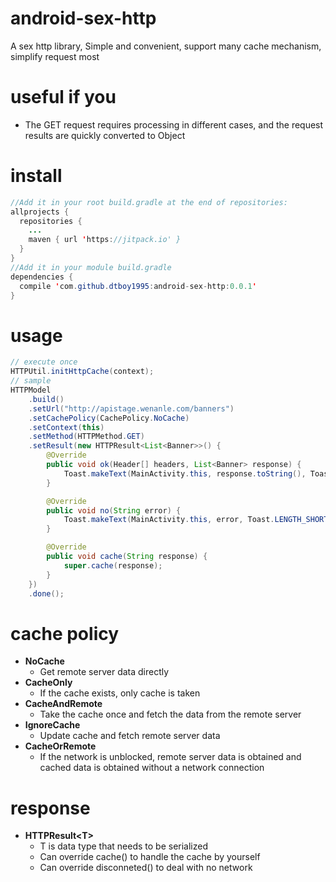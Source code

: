 # android-sex-http
A sex http library, Simple and convenient, support many cache mechanism, simplify request most

# useful if you
- The GET request requires processing in different cases, and the request results are quickly converted to Object

# install
```java
//Add it in your root build.gradle at the end of repositories:
allprojects {
  repositories {
    ...
    maven { url 'https://jitpack.io' }
  }
}
//Add it in your module build.gradle
dependencies {
  compile 'com.github.dtboy1995:android-sex-http:0.0.1'
}
```

# usage
```java
// execute once
HTTPUtil.initHttpCache(context);
// sample
HTTPModel
    .build()
    .setUrl("http://apistage.wenanle.com/banners")
    .setCachePolicy(CachePolicy.NoCache)
    .setContext(this)
    .setMethod(HTTPMethod.GET)
    .setResult(new HTTPResult<List<Banner>>() {
        @Override
        public void ok(Header[] headers, List<Banner> response) {
            Toast.makeText(MainActivity.this, response.toString(), Toast.LENGTH_SHORT).show();
        }

        @Override
        public void no(String error) {
            Toast.makeText(MainActivity.this, error, Toast.LENGTH_SHORT).show();
        }

        @Override
        public void cache(String response) {
            super.cache(response);
        }
    })
    .done();
```
# cache policy
- **NoCache**   
  - Get remote server data directly
- **CacheOnly**
  - If the cache exists, only cache is taken
- **CacheAndRemote**
  - Take the cache once and fetch the data from the remote server
- **IgnoreCache**
  - Update cache and fetch remote server data
- **CacheOrRemote**
  - If the network is unblocked, remote server data is obtained and cached data is obtained without a network connection

# response
- **HTTPResult&lt;T&gt;**
  - T is data type that needs to be serialized
  - Can override cache() to handle the cache by yourself
  - Can override disconneted() to deal with no network
